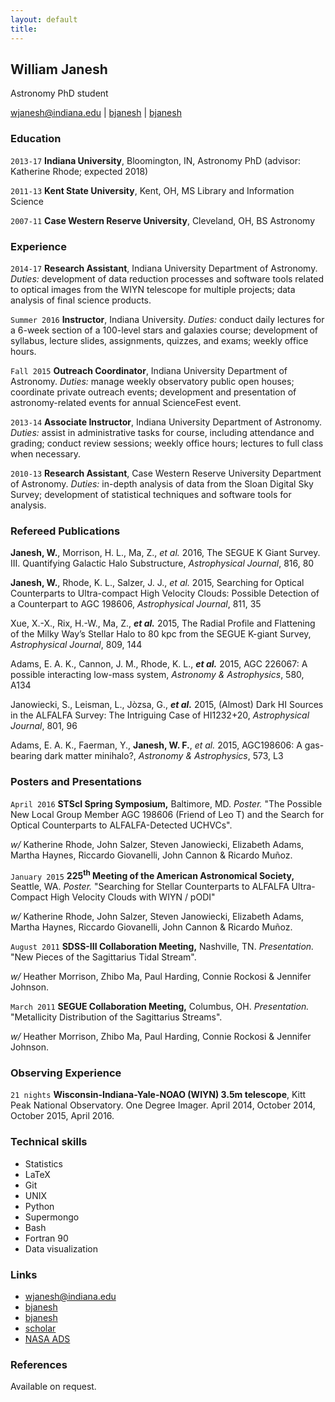 ```yaml
---
layout: default
title: 
---
```

## William Janesh
Astronomy PhD student

<div id="webaddress">
<a href="mailto:wjanesh@indiana.edu">wjanesh@indiana.edu</a>
|
<i class="fa fa-github"></i> <a href="http://github.com/bjanesh">bjanesh</a>
|
<i class="fa fa-twitter"></i> <a href="http://twitter.com/bjanesh">bjanesh</a>
</div>

### Education

`2013-17`
__Indiana University__, Bloomington, IN, Astronomy PhD (advisor: Katherine Rhode; expected 2018)

`2011-13`
__Kent State University__, Kent, OH, MS Library and Information Science

`2007-11`
__Case Western Reserve University__, Cleveland, OH, BS Astronomy

### Experience

`2014-17`
__Research Assistant__, Indiana University Department of Astronomy. _Duties:_ development of data reduction processes and software tools related to optical images from the WIYN telescope for multiple projects; data analysis of final science products.

`Summer 2016`
__Instructor__, Indiana University. _Duties:_ conduct daily lectures for a 6-week section of a 100-level stars and galaxies course; development of syllabus, lecture slides, assignments, quizzes, and exams; weekly office hours.

`Fall 2015` 
__Outreach Coordinator__, Indiana University Department of Astronomy. _Duties:_ manage weekly observatory public open houses; coordinate private outreach events; development and presentation of astronomy-related events for annual ScienceFest event.

`2013-14` 
__Associate Instructor__, Indiana University Department of Astronomy. _Duties:_ assist in administrative tasks for course, including attendance and grading; conduct review sessions; weekly office hours; lectures to full class when necessary.

`2010-13`
__Research Assistant__, Case Western Reserve University Department of Astronomy. _Duties:_ in-depth analysis of data from the Sloan Digital Sky Survey; development of statistical techniques and software tools for analysis.

### Refereed Publications

__Janesh, W.__, Morrison, H. L., Ma, Z., _et al._ 2016, The SEGUE K Giant Survey. III. Quantifying Galactic Halo Substructure, _Astrophysical Journal_, 816, 80 

__Janesh, W.__, Rhode, K. L., Salzer, J. J., _et al._ 2015, Searching for Optical Counterparts to Ultra-compact High Velocity Clouds: Possible Detection of a Counterpart to AGC 198606, _Astrophysical Journal_, 811, 35 

Xue, X.-X., Rix, H.-W., Ma, Z., ___et al.___ 2015, The Radial Profile and Flattening of the Milky Way’s Stellar Halo to 80 kpc from the SEGUE K-giant Survey, _Astrophysical Journal_, 809, 144 

Adams, E. A. K., Cannon, J. M., Rhode, K. L., ___et al.___ 2015, AGC 226067: A possible interacting low-mass system, _Astronomy &amp; Astrophysics_, 580, A134 

Janowiecki, S., Leisman, L., Jòzsa, G., ___et al.___ 2015, (Almost) Dark HI Sources in the ALFALFA Survey: The Intriguing Case of HI1232+20, _Astrophysical Journal_, 801, 96 

Adams, E. A. K., Faerman, Y., __Janesh, W. F.__, _et al._ 2015, AGC198606: A gas-bearing dark matter minihalo?, _Astronomy &amp; Astrophysics_, 573, L3 

### Posters and Presentations
`April 2016` 
__STScI Spring Symposium,__ Baltimore, MD. _Poster._ "The Possible New Local Group Member AGC 198606 (Friend of Leo T) and the Search for Optical Counterparts to ALFALFA-Detected UCHVCs".

_w/_ Katherine Rhode, John Salzer, Steven Janowiecki, Elizabeth Adams, Martha Haynes, Riccardo Giovanelli, John Cannon & Ricardo Muñoz.

`January 2015`
__225<sup>th</sup> Meeting of the American Astronomical Society,__ Seattle, WA. _Poster._ "Searching for Stellar Counterparts to ALFALFA Ultra- Compact High Velocity Clouds with WIYN / pODI" 

_w/_ Katherine Rhode, John Salzer, Steven Janowiecki, Elizabeth Adams, Martha Haynes, Riccardo Giovanelli, John Cannon & Ricardo Muñoz.

`August 2011`
__SDSS-III Collaboration Meeting,__ Nashville, TN. _Presentation._ "New Pieces of the Sagittarius Tidal Stream". 

_w/_ Heather Morrison, Zhibo Ma, Paul Harding, Connie Rockosi & Jennifer Johnson.

`March 2011`
__SEGUE Collaboration Meeting,__ Columbus, OH. _Presentation._ "Metallicity Distribution of the Sagittarius Streams".

_w/_ Heather Morrison, Zhibo Ma, Paul Harding, Connie Rockosi & Jennifer Johnson.

### Observing Experience
`21 nights` __Wisconsin-Indiana-Yale-NOAO (WIYN) 3.5m telescope__, Kitt Peak National Observatory. One Degree Imager. April 2014, October 2014, October 2015, April 2016.

### Technical skills

* Statistics
* LaTeX
* Git
* UNIX
* Python
* Supermongo
* Bash
* Fortran 90
* Data visualization

### Links

* <i class="fa fa-envelope"></i> <a href="mailto:wjanesh@indiana.edu">wjanesh@indiana.edu</a><br />
* <i class="fa fa-github"></i> <a href="http://github.com/bjanesh">bjanesh</a><br />
* <i class="fa fa-twitter"></i> <a href="http://twitter.com/bjanesh">bjanesh</a><br />
* <i class="fa fa-google"></i> <a href="https://scholar.google.com/citations?user=y3HCilUAAAAJ">scholar</a>
* <i class="fa fa-search"></i> <a href="https://ui.adsabs.harvard.edu/#search/q=author%3A%22Janesh%2C+William%22&sort=date+desc">NASA ADS</a><br />

### References

Available on request.

<!-- ### Footer

Last updated: May 2013 -->
